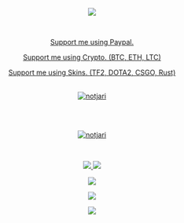 <p align="center" >
  <a href="https://github.com/notJari">
  <img src="https://i.imgur.com/ElDl9BI.png" />
</p>
<br>

<p align="center" >
  <a href="https://streamelements.com/notjari/tip">
  Support me using Paypal.
  </a>
<p align="center" >
  <a href="https://1upcoin.com/donate/notjari">
  Support me using Crypto. (BTC, ETH, LTC)
    </a>
<p align="center" >
  <a href="https://skinsdonations.com/u/jari">
  Support me using Skins. (TF2, DOTA2, CSGO, Rust)
  </a>
<br>
<br>

<p align="center">
  <a href="https://discord.gg/ZNyTnGMy9E">
    <img src="https://discord.c99.nl/widget/theme-4/817275612430336022.png" alt="notjari"/>
     </a>
</p>
<br>
<br>

<p align="center"> 
    <a href="https://github.com/notJari">
  <img src="https://komarev.com/ghpvc/?username=notjari&style=flat-square&color=grey" alt="notjari" /> </p>
<br>

<p align="center">
  <tr>
    <td align="center" style="padding=0;width=50%;">
      <a href="https://github.com/notJari">
      <img src="https://github-readme-stats.vercel.app/api/?username=notjari&title_color=ec7460&text_color=9f9f9f&show_icons=true&bg_color=00000000&hide_border=true&icon_color=ec7460&hide_title=true&count_private=true&include_all_commits=true&enable_animations=true" />
    </td>
      <td align="center" style="padding=0;width=50%;">
      <a href="https://github.com/notJari">
      <img src="https://github-readme-stats-one-bice.vercel.app/api/top-langs/?username=notjari&role=OWNER,ORGANIZATION_MEMBER,COLLABORATOR&title_color=ec7460&text_color=9f9f9f&show_icons=true&bg_color=00000000&hide_border=true&icon_color=ec7460&hide_title=true&count_private=true&enable_animations=true" />
    </td>
  </tr>
</p>

<p align="center">
  <a href="https://github.com/notJari">
  <img src="https://i.imgur.com/14qnF3E.png"/>
</p>

<p align="center">
  <tr>
    <td align="center" style="padding=0;width=50%;">
      <a href="https://github.com/notJari">
      <img src="https://github-readme-streak-stats.herokuapp.com?user=notjari&theme=tokyonight_duo&hide_border=true&ring=ec7460&currStreakLabel=FFFFFF&sideNums=ec7460&dates=979797&sideLabels=FFFFFF&currStreakNum=FFFFFF&border=DD2727&stroke=00000000&background=00000000&fire=FF7600" />
    </td>
  </tr>
</p>

<p align="center" >
  <a href="https://discord.gg/ZNyTnGMy9E">
  <img src="https://i.imgur.com/t7HgDIj.png" />
  </a>
</p>
